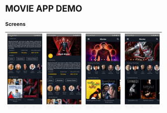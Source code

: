 # MOVIE APP DEMO

### Screens

| ![](<assets/Screenshots(1).jpeg>) | ![](<assets/Screenshots(2).jpeg>) | ![](<assets/Screenshots(3).jpeg>) | ![](<assets/Screenshots(4).jpeg>) |
| :-------------------------------: | :-------------------------------: | :-------------------------------: | --------------------------------- |
